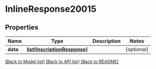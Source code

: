 # InlineResponse20015

## Properties
Name | Type | Description | Notes
------------ | ------------- | ------------- | -------------
**data** | [**list[InscriptionResponse]**](InscriptionResponse.md) |  | [optional] 

[[Back to Model list]](../README.md#documentation-for-models) [[Back to API list]](../README.md#documentation-for-api-endpoints) [[Back to README]](../README.md)

